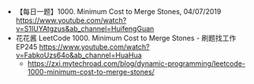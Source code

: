- 【每日一题】1000. Minimum Cost to Merge Stones, 04/07/2019 https://www.youtube.com/watch?v=S1IUYAtgzus&ab_channel=HuifengGuan
- 花花酱 LeetCode 1000. Minimum Cost to Merge Stones - 刷题找工作 EP245 https://www.youtube.com/watch?v=FabkoUzs64o&ab_channel=HuaHua
   - https://zxi.mytechroad.com/blog/dynamic-programming/leetcode-1000-minimum-cost-to-merge-stones/